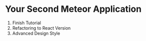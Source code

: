 # Your Second Meteor Application

1. Finish Tutorial
2. Refactoring to React Version
3. Advanced Design Style